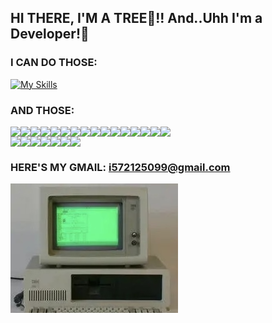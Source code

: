 ## HI THERE, I'M A TREE🌳!! And..Uhh I'm a Developer!🙂

### I CAN DO THOSE:

<!--
**heyiamatree/heyiamatree** is a ✨ _special_ ✨ repository because its `README.md` (this file) appears on your GitHub profile.

Here are some ideas to get you started:

- 🔭 I’m currently working on ...
- 🌱 I’m currently learning ...
- 👯 I’m looking to collaborate on ...
- 🤔 I’m looking for help with ...
- 💬 Ask me about ...
- 📫 How to reach me: ...
- 😄 Pronouns: ...
- ⚡ Fun fact: ...

[![My Skills](https://skillicons.dev/icons?i=linux,py,c,cpp,java,nodejs,rust,go,cs,electron,vim,blender,swift,godot&theme=light)](https://skillicons.dev)

-->


[![My Skills](https://skillicons.dev/icons?i=linux,swift,py,c,cpp,java,rust,nodejs,go,cs,electron,vim&theme=dark)](https://skillicons.dev)

### AND THOSE:

<div style="display:flex;">
  <img src="https://img.shields.io/static/v1?label=&message=React&color=0088CC&logo=React&logoColor=white&style=flat-square">
  <img src="https://img.shields.io/static/v1?label=&message=Angular&color=D70040&logo=Angular&logoColor=white&style=flat-square">
  <img src="https://img.shields.io/static/v1?label=&message=Vite%20JS&color=646CFF&logo=Vite&logoColor=white&style=flat-square">
  <img src="https://img.shields.io/static/v1?label=&message=Redux&color=764ABC&logo=Redux&logoColor=white&style=flat-square">
  <img src="https://img.shields.io/static/v1?label=&message=Jest&color=C21325&logo=Jest&logoColor=white&style=flat-square">
  <img src="https://img.shields.io/static/v1?label=&message=Typescript&color=0088CC&logo=Typescript&logoColor=white&style=flat-square">
  <img src="https://img.shields.io/static/v1?label=&message=Sass&color=CC6699&logo=Sass&logoColor=white&style=flat-square">
  <img src="https://img.shields.io/static/v1?label=&message=Figma&color=F24E1E&logo=figma&logoColor=white&style=flat-square">
  <img src="https://img.shields.io/static/v1?label=&message=NodeJS&color=339933&logo=nodedotjs&logoColor=white&style=flat-square">
  <img src="https://img.shields.io/static/v1?label=&message=Sequelize&color=004B49&logo=Sequelize&logoColor=white&style=flat-square">
  <img src="https://img.shields.io/static/v1?label=&message=SQLite&color=8C92AC&logo=SQLite&logoColor=white&style=flat-square">
  <img src="https://img.shields.io/static/v1?label=&message=MongoDB&color=47A248&logo=mongoDB&logoColor=white&style=flat-square">
  <img src="https://img.shields.io/static/v1?label=&message=ExpressJS&color=000000&logo=express&logoColor=white&style=flat-square">
  <img src="https://img.shields.io/static/v1?label=&message=Git&color=F05032&logo=Git&logoColor=white&style=flat-square">
  <img src="https://img.shields.io/static/v1?label=&message=Docker&color=086DD7&logo=Docker&logoColor=white&style=flat-square">
  <img src="https://img.shields.io/static/v1?label=&message=Puppeteer&color=40B5A4&logo=puppeteer&logoColor=white&style=flat-square">
</div>

<div style="display:flex;">
  <img src="https://img.shields.io/static/v1?label=&message=PHP&color=777BB4&logo=php&logoColor=white&style=flat-square">
  <img src="https://img.shields.io/static/v1?label=&message=Laravel&color=FF2D20&logo=Laravel&logoColor=white&style=flat-square">
  <img src="https://img.shields.io/static/v1?label=&message=MySQL&color=4169E1&logo=MySQL&logoColor=white&style=flat-square">
  <img src="https://img.shields.io/static/v1?label=&message=Codeigniter&color=EF4223&logo=Codeigniter&logoColor=white&style=flat-square">
  <img src="https://img.shields.io/static/v1?label=&message=XAMPP&color=FB7A24&logo=xampp&logoColor=white&style=flat-square">
  <img src="https://img.shields.io/static/v1?label=&message=After Effects&color=9999FF&logo=adobeaftereffects&logoColor=white&style=flat-square">
  <img src="https://img.shields.io/static/v1?label=&message=Blender&color=F5792A&logo=blender&logoColor=white&style=flat-square">
</div>

### HERE'S MY GMAIL: i572125099@gmail.com

<img src="IMG_2785.jpeg">
